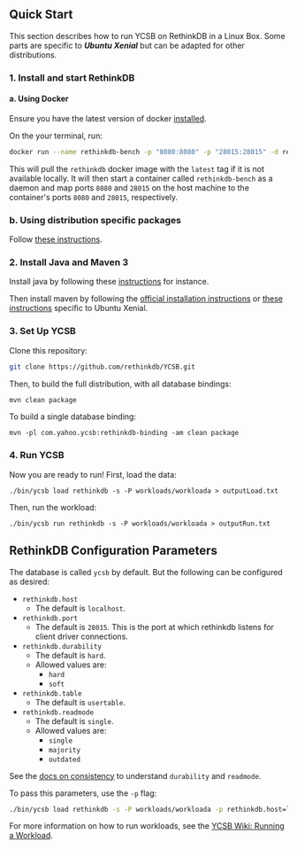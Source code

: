 <!--
Copyright (c) 2013 - 2018 YCSB contributors. All rights reserved.

Licensed under the Apache License, Version 2.0 (the "License"); you
may not use this file except in compliance with the License. You
may obtain a copy of the License at

http://www.apache.org/licenses/LICENSE-2.0

Unless required by applicable law or agreed to in writing, software
distributed under the License is distributed on an "AS IS" BASIS,
WITHOUT WARRANTIES OR CONDITIONS OF ANY KIND, either express or
implied. See the License for the specific language governing
permissions and limitations under the License. See accompanying
LICENSE file.
-->

## Quick Start

This section describes how to run YCSB on RethinkDB in a Linux Box. Some parts are 
specific to **_Ubuntu Xenial_** but can be adapted for other distributions. 

### 1. Install and start RethinkDB
#### a. Using Docker
Ensure you have the latest version of docker 
[installed](https://docs.docker.com/install/linux/docker-ce/ubuntu/).
 
On the your terminal, run:
```bash
docker run --name rethinkdb-bench -p "8080:8080" -p "28015:28015" -d rethinkdb
```
This will pull the `rethinkdb` docker image with the `latest` tag if it is not
available locally. It will then start a container called `rethinkdb-bench` as a
daemon and map ports `8080` and `28015` on the host machine to the container's 
ports `8080` and `28015`, respectively.

### b. Using distribution specific packages
Follow [these instructions](https://rethinkdb.com/docs/install/ubuntu/).

### 2. Install Java and Maven 3

Install java by following these
 [instructions](https://www.digitalocean.com/community/tutorials/how-to-install-java-with-apt-get-on-ubuntu-16-04)
 for instance.

Then install maven by following the
 [official installation instructions](https://maven.apache.org/install.html) or 
 [these instructions](https://www.vultr.com/docs/how-to-install-apache-maven-on-ubuntu-16-04)
 specific to Ubuntu Xenial.

### 3. Set Up YCSB

Clone this repository:
```bash
git clone https://github.com/rethinkdb/YCSB.git
```
Then, to build the full distribution, with all database bindings:
```bash
mvn clean package
```
To build a single database binding:
```$xslt
mvn -pl com.yahoo.ycsb:rethinkdb-binding -am clean package
```

### 4. Run YCSB

Now you are ready to run! First, load the data:

    ./bin/ycsb load rethinkdb -s -P workloads/workloada > outputLoad.txt

Then, run the workload:

    ./bin/ycsb run rethinkdb -s -P workloads/workloada > outputRun.txt

## RethinkDB Configuration Parameters
The database is called `ycsb` by default. But the following can be configured as desired:
- `rethinkdb.host`
  - The default is `localhost`.
- `rethinkdb.port`
  - The default is `28015`. This is the port at which rethinkdb listens for client driver connections.
- `rethinkdb.durability`
  - The default is `hard`.
  - Allowed values are:
    - `hard`
    - `soft`
- `rethinkdb.table`
  - The default is `usertable`.
- `rethinkdb.readmode`
  - The default is `single`.
  - Allowed values are:
    - `single`
    - `majority`
    - `outdated`

See the [docs on consistency](https://rethinkdb.com/docs/consistency/)
 to understand `durability` and `readmode`.

To pass this parameters, use the `-p` flag:
```bash
./bin/ycsb load rethinkdb -s -P workloads/workloada -p rethinkdb.host=localhost
```

For more information on how to run workloads, see the
 [YCSB Wiki: Running a Workload](https://github.com/brianfrankcooper/YCSB/wiki/Running-a-Workload).